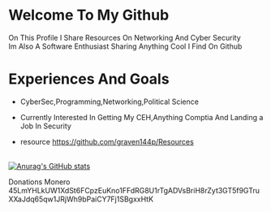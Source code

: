 
# <br>Welcome To My Github</br>
On This Profile I Share Resources On Networking And Cyber Security 
<br>Im Also A Software Enthusiast Sharing Anything Cool I Find On Github</br>
# Experiences And Goals 
 - CyberSec,Programming,Networking,Political Science 
- Currently Interested In Getting My CEH,Anything Comptia And Landing a Job In Security

- resource 
 https://github.com/graven144p/Resources


<br>[![Anurag's GitHub stats](https://github-readme-stats.vercel.app/api?username=dux074)](https://github.com/anuraghazra/github-readme-stats)</br>


Donations Monero 45LmYHLkUW1XdSt6FCpzEuKno1FFdRG8U1rTgADVsBriH8rZyt3GT5f9GTruXXaJdq65qw1JRjWh9bPaiCY7Fj1SBgxxHtK

 
